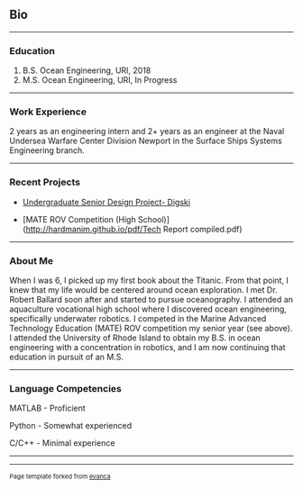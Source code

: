 ## Bio

---
### Education

1. B.S. Ocean Engineering, URI, 2018
2. M.S. Ocean Engineering, URI, In Progress

---
### Work Experience

2 years as an engineering intern and 2+ years as an engineer at the Naval Undersea Warfare Center Division Newport in the Surface Ships Systems Engineering branch.

---
### Recent Projects

- [Undergraduate Senior Design Project- Digski](http://hardmanim.github.io/pdf/OCE_495_Report.pdf)

- [MATE ROV Competition (High School)](http://hardmanim.github.io/pdf/Tech Report compiled.pdf)

---
### About Me

When I was 6, I picked up my first book about the Titanic. From that point, I knew that my life would be centered around ocean exploration.
I met Dr. Robert Ballard soon after and started to pursue oceanography. I attended an aquaculture vocational high school where I discovered ocean engineering,
specifically underwater robotics. I competed in the Marine Advanced Technology Education (MATE) ROV competition my senior year (see above). I attended the
University of Rhode Island to obtain my B.S. in ocean engineering with a concentration in robotics, and I am now continuing that education in pursuit of an
M.S.

---
### Language Competencies

MATLAB - Proficient

Python - Somewhat experienced

C/C++ -  Minimal experience

---

---
<p style="font-size:11px">Page template forked from <a href="https://github.com/evanca/quick-portfolio">evanca</a></p>
<!-- Remove above link if you don't want to attibute -->

